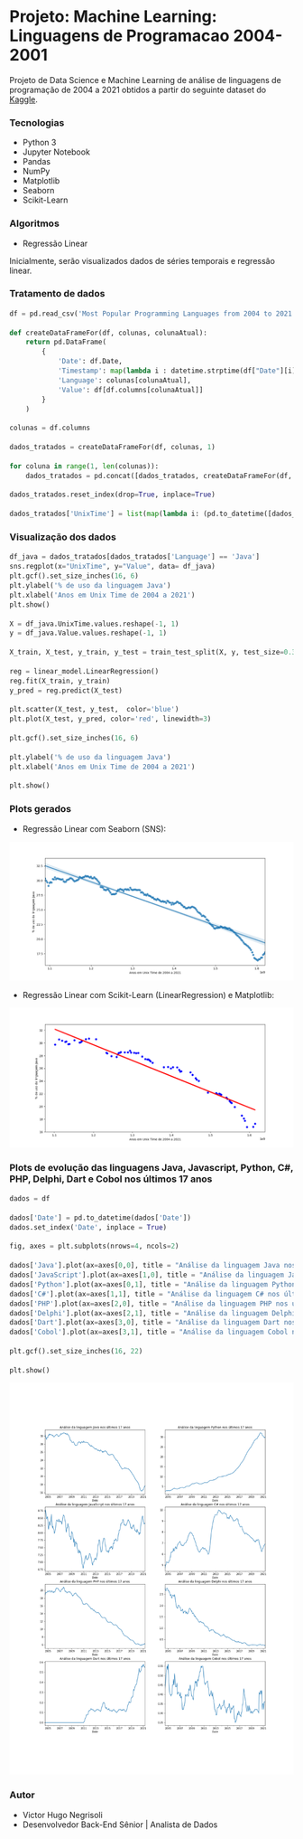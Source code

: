 # Projeto: Machine Learning: Linguagens de Programacao 2004-2001

Projeto de Data Science e Machine Learning de análise de linguagens de programação de 2004 a 2021 obtidos a partir do seguinte dataset do [Kaggle](https://www.kaggle.com/muhammadkhalid/most-popular-programming-languages-since-2004).

### Tecnologias

* Python 3
* Jupyter Notebook
* Pandas
* NumPy
* Matplotlib
* Seaborn
* Scikit-Learn

### Algoritmos

* Regressão Linear

Inicialmente, serão visualizados dados de séries temporais e regressão linear.

### Tratamento de dados

```python
df = pd.read_csv('Most Popular Programming Languages from 2004 to 2021 V4.csv')

def createDataFrameFor(df, colunas, colunaAtual):
    return pd.DataFrame(
        {
            'Date': df.Date,
            'Timestamp': map(lambda i : datetime.strptime(df["Date"][i], '%B %Y'), range(len(df.Date))),
            'Language': colunas[colunaAtual],
            'Value': df[df.columns[colunaAtual]]
        }
    )

colunas = df.columns

dados_tratados = createDataFrameFor(df, colunas, 1)

for coluna in range(1, len(colunas)):
    dados_tratados = pd.concat([dados_tratados, createDataFrameFor(df, colunas, coluna)])

dados_tratados.reset_index(drop=True, inplace=True)

dados_tratados['UnixTime'] = list(map(lambda i: (pd.to_datetime([dados_tratados['Timestamp'][i]]).astype(int) / 10**9)[0], range(len(dados_tratados['Date']))))

```

### Visualização dos dados

```python
df_java = dados_tratados[dados_tratados['Language'] == 'Java']
sns.regplot(x="UnixTime", y="Value", data= df_java)
plt.gcf().set_size_inches(16, 6)
plt.ylabel('% de uso da linguagem Java')
plt.xlabel('Anos em Unix Time de 2004 a 2021')
plt.show()

X = df_java.UnixTime.values.reshape(-1, 1)
y = df_java.Value.values.reshape(-1, 1)

X_train, X_test, y_train, y_test = train_test_split(X, y, test_size=0.33, random_state=42)

reg = linear_model.LinearRegression()
reg.fit(X_train, y_train)
y_pred = reg.predict(X_test)

plt.scatter(X_test, y_test,  color='blue')
plt.plot(X_test, y_pred, color='red', linewidth=3)

plt.gcf().set_size_inches(16, 6)

plt.ylabel('% de uso da linguagem Java')
plt.xlabel('Anos em Unix Time de 2004 a 2021')

plt.show()
```

### Plots gerados

* Regressão Linear com Seaborn (SNS):

![Seaborn](https://github.com/vhnegrisoli/machine-learning-linguagens-programacao/blob/master/imgs/Figure_1.png)

* Regressão Linear com Scikit-Learn (LinearRegression) e Matplotlib:

![Matplotlib ScikitLearn](https://github.com/vhnegrisoli/machine-learning-linguagens-programacao/blob/master/imgs/Figure_2.png)

### Plots de evolução das linguagens Java, Javascript, Python, C#, PHP, Delphi, Dart e Cobol nos últimos 17 anos

```python
dados = df

dados['Date'] = pd.to_datetime(dados['Date'])
dados.set_index('Date', inplace = True) 

fig, axes = plt.subplots(nrows=4, ncols=2)

dados['Java'].plot(ax=axes[0,0], title = "Análise da linguagem Java nos últimos 17 anos")
dados['JavaScript'].plot(ax=axes[1,0], title = "Análise da linguagem JavaScript nos últimos 17 anos")
dados['Python'].plot(ax=axes[0,1], title = "Análise da linguagem Python nos últimos 17 anos")
dados['C#'].plot(ax=axes[1,1], title = "Análise da linguagem C# nos últimos 17 anos")
dados['PHP'].plot(ax=axes[2,0], title = "Análise da linguagem PHP nos últimos 17 anos")
dados['Delphi'].plot(ax=axes[2,1], title = "Análise da linguagem Delphi nos últimos 17 anos")
dados['Dart'].plot(ax=axes[3,0], title = "Análise da linguagem Dart nos últimos 17 anos")
dados['Cobol'].plot(ax=axes[3,1], title = "Análise da linguagem Cobol nos últimos 17 anos")

plt.gcf().set_size_inches(16, 22)

plt.show()
```

![17 anos](https://github.com/vhnegrisoli/machine-learning-linguagens-programacao/blob/master/imgs/Compara%C3%A7%C3%A3o%20linguagens%2017%20anos.png)

### Autor

* Victor Hugo Negrisoli
* Desenvolvedor Back-End Sênior | Analista de Dados
